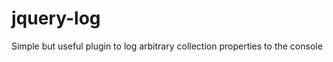 jquery-log
==========

Simple but useful plugin to log arbitrary collection properties to the console
